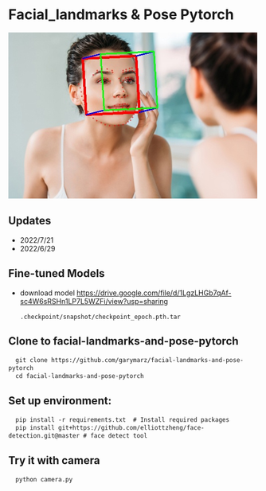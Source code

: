 # Facial_landmarks & Pose Pytorch

![image](https://github.com/garymarz/facial-landmarks-and-pose-pytorch/blob/main/Demo4.jpg)

## Updates
*  2022/7/21
*  2022/6/29
## Fine-tuned Models
* download model https://drive.google.com/file/d/1LgzLHGb7qAf-sc4W6sRSHn1LP7L5WZFi/view?usp=sharing  

      .checkpoint/snapshot/checkpoint_epoch.pth.tar
## Clone to facial-landmarks-and-pose-pytorch
      git clone https://github.com/garymarz/facial-landmarks-and-pose-pytorch  
      cd facial-landmarks-and-pose-pytorch
##  Set up environment:   
      pip install -r requirements.txt  # Install required packages
      pip install git+https://github.com/elliottzheng/face-detection.git@master # face detect tool
##  Try it with camera      
      python camera.py  
